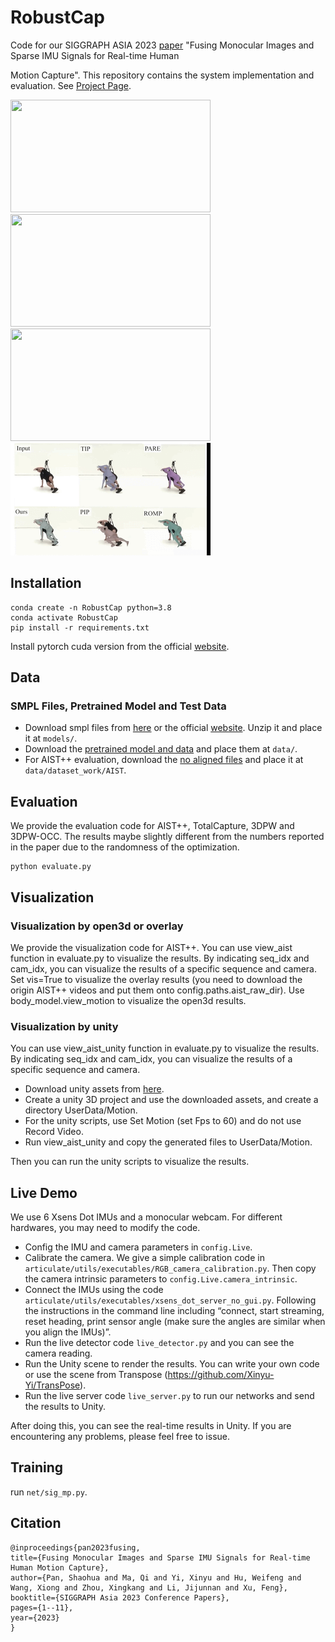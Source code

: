 # RobustCap

Code for our SIGGRAPH ASIA 2023 [paper](https://arxiv.org/abs/2309.00310) "Fusing Monocular Images and Sparse IMU Signals for Real-time Human

Motion Capture". This repository contains the system implementation and evaluation. See [Project Page](https://shaohua-pan.github.io/robustcap-page/).
<div align="left">
<img src="assets/occlusion.gif" width="320" height="180"> <img src="assets/sports.gif" width="320" height="180"> <img src="assets/dark.gif" width="320" height="180">
<img src="assets/comparison.gif" width="320" height="180">
<br>
</div>

## Installation
```
conda create -n RobustCap python=3.8
conda activate RobustCap
pip install -r requirements.txt
```
Install pytorch cuda version from the official [website](https://pytorch.org/).
## Data
### SMPL Files, Pretrained Model and Test Data
- Download smpl files from [here](https://drive.google.com/file/d/1lsHC3mupzGqrzHEkXlXwKWXtw5d8Fxr3/view?usp=drive_link) or the official [website](https://smpl.is.tue.mpg.de/). Unzip it and place it at `models/`. 
- Download the [pretrained model and data](https://drive.google.com/file/d/1oDnFd8h4mTCSYKD4zEA0AL3b6qUeUtvl/view?usp=drive_link) and place them at `data/`.
- For AIST++ evaluation, download the [no aligned files](https://drive.google.com/file/d/12RSdlg1Px0EUgZKybqY-exUJWK9HskAD/view?usp=drive_link) and place it at `data/dataset_work/AIST`.
## Evaluation
We provide the evaluation code for AIST++, TotalCapture, 3DPW and 3DPW-OCC. The results maybe slightly different from the numbers reported in the paper due to the randomness of the optimization.
```
python evaluate.py
```
## Visualization
### Visualization by open3d or overlay
We provide the visualization code for AIST++. You can use view_aist function in evaluate.py to visualize the results. By indicating seq_idx and cam_idx, you can visualize the results of a specific sequence and camera. Set vis=True to visualize the overlay results (you need to download the origin AIST++ videos and put them onto config.paths.aist_raw_dir). Use body_model.view_motion to visualize the open3d results.
### Visualization by unity
You can use view_aist_unity function in evaluate.py to visualize the results. By indicating seq_idx and cam_idx, you can visualize the results of a specific sequence and camera.
- Download unity assets from [here](https://drive.google.com/drive/u/0/folders/1jwCi4iDcFdpkYv4nbZHJy3L3RpSpq_j9).
- Create a unity 3D project and use the downloaded assets, and create a directory UserData/Motion.
- For the unity scripts, use Set Motion (set Fps to 60) and do not use Record Video.
- Run view_aist_unity and copy the generated files to UserData/Motion.

Then you can run the unity scripts to visualize the results.

## Live Demo

We use 6 Xsens Dot IMUs and a monocular webcam. For different hardwares, you may need to modify the code.

- Config the IMU and camera parameters in `config.Live`.
- Calibrate the camera. We give a simple calibration code in `articulate/utils/executables/RGB_camera_calibration.py`. Then copy the camera intrinsic parameters to `config.Live.camera_intrinsic`.
- Connect the IMUs using the code `articulate/utils/executables/xsens_dot_server_no_gui.py`. Following the instructions in the command line including “connect, start streaming, reset heading, print sensor angle (make sure the angles are similar when you align the IMUs)”.
- Run the live detector code `live_detector.py` and you can see the camera reading.
- Run the Unity scene to render the results. You can write your own code or use the scene from Transpose (https://github.com/Xinyu-Yi/TransPose).
- Run the live server code `live_server.py` to run our networks and send the results to Unity.

After doing this, you can see the real-time results in Unity. If you are encountering any problems, please feel free to issue.

## Training

run `net/sig_mp.py`.

## Citation  
```
@inproceedings{pan2023fusing,
title={Fusing Monocular Images and Sparse IMU Signals for Real-time Human Motion Capture},
author={Pan, Shaohua and Ma, Qi and Yi, Xinyu and Hu, Weifeng and Wang, Xiong and Zhou, Xingkang and Li, Jijunnan and Xu, Feng},
booktitle={SIGGRAPH Asia 2023 Conference Papers},
pages={1--11},
year={2023}
}
```
